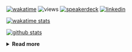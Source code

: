 [![wakatime](https://wakatime.com/badge/user/ddf27f94-292a-4343-b7eb-1143a4c6cf87.svg)](https://wakatime.com/@ddf27f94-292a-4343-b7eb-1143a4c6cf87)
![views](https://komarev.com/ghpvc/?username=chck&color=blueviolet)
[![speakerdeck](https://img.shields.io/badge/Speaker_Deck-chck-8a2be2?style=flat-square&logo=speaker-deck)](https://speakerdeck.com/chck)
[![linkedin](https://img.shields.io/badge/LinkedIn-chck-8a2be2?style=flat-square&logo=linkedin)](https://www.linkedin.com/in/chck/)

[![wakatime stats](https://github-readme-stats-nine-umber-51.vercel.app/api/wakatime?username=chck&layout=compact&count_private=true&hide_title=true&hide=Other&theme=buefy&langs_count=14)](https://wakatime.com/@chck?rank=me)

[![github stats](https://github-readme-stats-nine-umber-51.vercel.app/api?username=chck&count_private=true&show_icons=true&hide_title=true&theme=buefy)](https://github.com/anuraghazra/github-readme-stats)

<details>
  <summary><b>Read more</b></summary>
  <br>

  <!--START_SECTION:waka-->
**🐱 My GitHub Data** 

> 📦 147.5 kB Used in GitHub's Storage 
 > 
> 🏆 932 Contributions in the Year 2025
 > 
> 💼 Opted to Hire
 > 
> 📜 133 Public Repositories 
 > 
> 🔑 24 Private Repositories 
 > 
**I'm an Early 🐤** 

```text
🌞 Morning                1955 commits        █████░░░░░░░░░░░░░░░░░░░░   19.90 % 
🌆 Daytime                2959 commits        ████████░░░░░░░░░░░░░░░░░   30.12 % 
🌃 Evening                2587 commits        ███████░░░░░░░░░░░░░░░░░░   26.33 % 
🌙 Night                  2324 commits        ██████░░░░░░░░░░░░░░░░░░░   23.65 % 
```
📅 **I'm Most Productive on Thursday** 

```text
Monday                   1558 commits        ████░░░░░░░░░░░░░░░░░░░░░   15.86 % 
Tuesday                  1740 commits        ████░░░░░░░░░░░░░░░░░░░░░   17.71 % 
Wednesday                1942 commits        █████░░░░░░░░░░░░░░░░░░░░   19.77 % 
Thursday                 2127 commits        █████░░░░░░░░░░░░░░░░░░░░   21.65 % 
Friday                   1112 commits        ███░░░░░░░░░░░░░░░░░░░░░░   11.32 % 
Saturday                 606 commits         ██░░░░░░░░░░░░░░░░░░░░░░░   06.17 % 
Sunday                   740 commits         ██░░░░░░░░░░░░░░░░░░░░░░░   07.53 % 
```


📊 **This Week I Spent My Time On** 

```text
💬 Programming Languages: 
Other                    16 hrs 45 mins      █████████████████░░░░░░░░   69.40 % 
Rust                     3 hrs 24 mins       ████░░░░░░░░░░░░░░░░░░░░░   14.11 % 
Markdown                 1 hr 21 mins        █░░░░░░░░░░░░░░░░░░░░░░░░   05.62 % 
TOML                     1 hr 14 mins        █░░░░░░░░░░░░░░░░░░░░░░░░   05.13 % 
YAML                     1 hr 11 mins        █░░░░░░░░░░░░░░░░░░░░░░░░   04.94 % 

🔥 Editors: 
Chrome                   20 hrs              █████████████████████░░░░   82.91 % 
RustRover                3 hrs 40 mins       ████░░░░░░░░░░░░░░░░░░░░░   15.25 % 
Zed                      18 mins             ░░░░░░░░░░░░░░░░░░░░░░░░░   01.30 % 
Neovim                   5 mins              ░░░░░░░░░░░░░░░░░░░░░░░░░   00.38 % 
Obsidian                 1 min               ░░░░░░░░░░░░░░░░░░░░░░░░░   00.11 % 
```

**I Mostly Code in Python** 

```text
Python                   48 repos            ████████░░░░░░░░░░░░░░░░░   33.80 % 
Jupyter Notebook         19 repos            ███░░░░░░░░░░░░░░░░░░░░░░   13.38 % 
Ruby                     11 repos            ██░░░░░░░░░░░░░░░░░░░░░░░   07.75 % 
TypeScript               7 repos             █░░░░░░░░░░░░░░░░░░░░░░░░   04.93 % 
HCL                      5 repos             █░░░░░░░░░░░░░░░░░░░░░░░░   03.52 % 
```



**Timeline**

![Lines of Code chart](https://raw.githubusercontent.com/chck/chck/main/assets/bar_graph.png)


 Last Updated on 2025-10-31 02:09 UTC
<!--END_SECTION:waka-->
</details>

